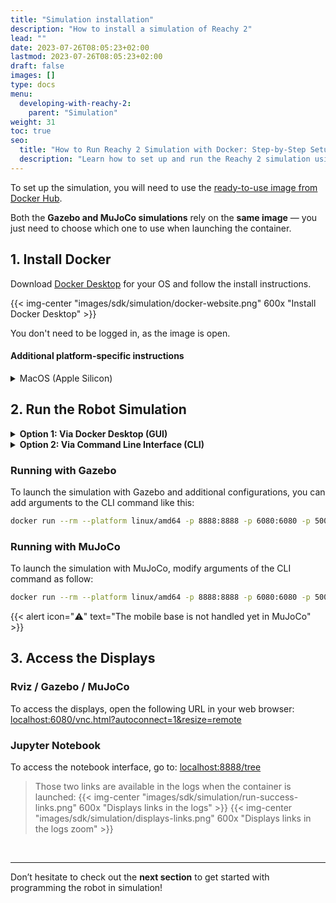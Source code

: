 ```yaml
---
title: "Simulation installation"
description: "How to install a simulation of Reachy 2"
lead: ""
date: 2023-07-26T08:05:23+02:00
lastmod: 2023-07-26T08:05:23+02:00
draft: false
images: []
type: docs
menu:
  developing-with-reachy-2:
    parent: "Simulation"
weight: 31
toc: true
seo:
  title: "How to Run Reachy 2 Simulation with Docker: Step-by-Step Setup Guide"
  description: "Learn how to set up and run the Reachy 2 simulation using a preconfigured Docker image. Follow detailed steps for Windows, macOS, or Linux to prototype and test robot behaviors without hardware."
---
```


To set up the simulation, you will need to use the [ready-to-use image from Docker Hub](https://hub.docker.com/r/pollenrobotics/reachy2).  

Both the **Gazebo and MuJoCo simulations** rely on the **same image** — you just need to choose which one to use when launching the container.


## 1. Install Docker 
Download [Docker Desktop](https://www.docker.com/products/docker-desktop/) for your OS and follow the install instructions.  

{{< img-center "images/sdk/simulation/docker-website.png" 600x "Install Docker Desktop" >}}
  
You don't need to be logged in, as the image is open.

#### Additional platform-specific instructions
<details>
<summary>MacOS (Apple Silicon)</summary>

**Apple Silicon (M1/M2)**  
For Apple Silicon Macs, Docker uses Rosetta to run x86_64 images.  
Follow these steps after installing Docker Desktop:
1. **Install Rosetta:** Run the following command to install Rosetta: 
```bash
softwareupdate --install-rosetta
```
2. **Enable Rosetta in Docker:**
- Go to `Docker settings` > `General`
- Check `Use Virtualization Framework`
- Check `Use Rosetta for x86/amd64 emulation on Apple Silicon`
- Click `Apply & Restart`  

If the Rosetta integration option is not available, update your macOS version (it should be available from macOS Sonoma (v14)).

3. **Check Emulation:** To verify that emulation is working, run:
```bash
docker run --rm --platform linux/amd64 busybox uname -m
```

This should output `x86_64` if emulation is working.
</details>

## 2. Run the Robot Simulation

<details>
<summary><b>Option 1: Via Docker Desktop (GUI)</b></summary>

1. From Docker Desktop, search for **reachy2** image in the search bar (you don't need to sign in):
{{< img-center "images/sdk/simulation/search-for-reachy2.png" 600x "Search for reachy2 image" >}}

2. Click **Pull** and wait a few minutes for the image to be downloaded:
{{< img-center "images/sdk/simulation/pull-button.png" 600x "Pull reachy2 image" >}}

3. When the download is over, click **Run** to launch a container of the image via the Docker Desktop GUI. This will open a configuration pop-up.
{{< img-center "images/sdk/simulation/run-button.png" 600x "Run reachy2 container" >}}

4. Make sure you expand the **Optional settings** to configure properly the ports, and configure the port as shown below:
{{< img-center "images/sdk/simulation/container-settings.png" 600x "Expand container settings" >}}
{{< img-center "images/sdk/simulation/settings-completed.png" 600x "Configure settings" >}}

5. Click **Run** to finally launch the container!
{{< img-center "images/sdk/simulation/final-run.png" 600x "Finally run the container" >}}

6. After a few seconds, you should have a running container displaying the following elements:
{{< img-center "images/sdk/simulation/run-success.png" 600x "Container is running" >}}

</details>

<details>
<summary><b>Option 2: Via Command Line Interface (CLI)</b></summary>

If you prefer using the terminal, you can run the following command:

```bash
docker run --rm --platform linux/amd64 -p 8888:8888 -p 6080:6080 -p 50051:50051 --name reachy2 docker.io/pollenrobotics/reachy2
```

This is a one-liner that launches the container with the required ports exposed.  


If using an Apple Silicon (aarch64) platform, add `--platform linux/amd64` to the command.

*Note:* you have a terminal accessible from Docker Desktop
{{< img-center "images/sdk/simulation/terminal-location.png" 600x "Terminal in Docker Desktop" >}}

You can simply enable it:
{{< img-center "images/sdk/simulation/enable-terminal.png" 600x "Enable terminal in Docker Desktop" >}}
and run the previous command:
{{< img-center "images/sdk/simulation/enter-cli.png" 600x "Run command line" >}}

</details>

### Running with Gazebo

To launch the simulation with Gazebo and additional configurations, you can add arguments to the CLI command like this:

```bash
docker run --rm --platform linux/amd64 -p 8888:8888 -p 6080:6080 -p 50051:50051 --name reachy2 docker.io/pollenrobotics/reachy2 start_rviz:=true start_sdk_server:=true fake:=true orbbec:=false gazebo:=true
```

### Running with MuJoCo

To launch the simulation with MuJoCo, modify arguments of the CLI command as follow:

```bash
docker run --rm --platform linux/amd64 -p 8888:8888 -p 6080:6080 -p 50051:50051 --name reachy2 docker.io/pollenrobotics/reachy2 start_rviz:=true start_sdk_server:=true fake:=true orbbec:=false mujoco:=true
```
{{< alert icon="⚠️" text="The mobile base is not handled yet in MuJoCo" >}}

## 3. Access the Displays
### Rviz / Gazebo / MuJoCo
To access the displays, open the following URL in your web browser: [localhost:6080/vnc.html?autoconnect=1&resize=remote⁠](http://localhost:6080/vnc.html?autoconnect=1&resize=remote⁠)

### Jupyter Notebook
To access the notebook interface, go to: [localhost:8888/tree](http://localhost:8888/tree⁠)⁠

> Those two links are available in the logs when the container is launched:
> {{< img-center "images/sdk/simulation/run-success-links.png" 600x "Displays links in the logs" >}}
> {{< img-center "images/sdk/simulation/displays-links.png" 600x "Displays links in the logs zoom" >}}

<br>

---

Don’t hesitate to check out the **next section** to get started with programming the robot in simulation!